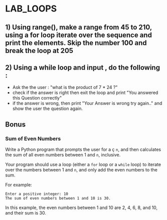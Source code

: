 

# LAB_LOOPS

## 1) Using range(),  make a range from 45 to 210, using a for loop iterate over the sequence and print the elements. Skip the number 100 and break the loop at 205


 

## 2) Using a while loop and input , do the following :
- Ask the the user : "what is the product of 7 * 24 ?"
- check if the answer is right then exit the loop and print "You answered this Question correctly"
- if the answer is wrong, then print "Your Answer is wrong try again.." and show the user the question again.


## Bonus

### Sum of Even Numbers

Write a Python program that prompts the user for a ç `n`, and then calculates the sum of all even numbers between 1 and `n`, inclusive.


Your program should use a loop (either a `for` loop or a `while` loop) to iterate over the numbers between 1 and `n`, and only add the even numbers to the sum.

For example:

```
Enter a positive integer: 10
The sum of even numbers between 1 and 10 is 30.
```

In this example, the even numbers between 1 and 10 are 2, 4, 6, 8, and 10, and their sum is 30.

